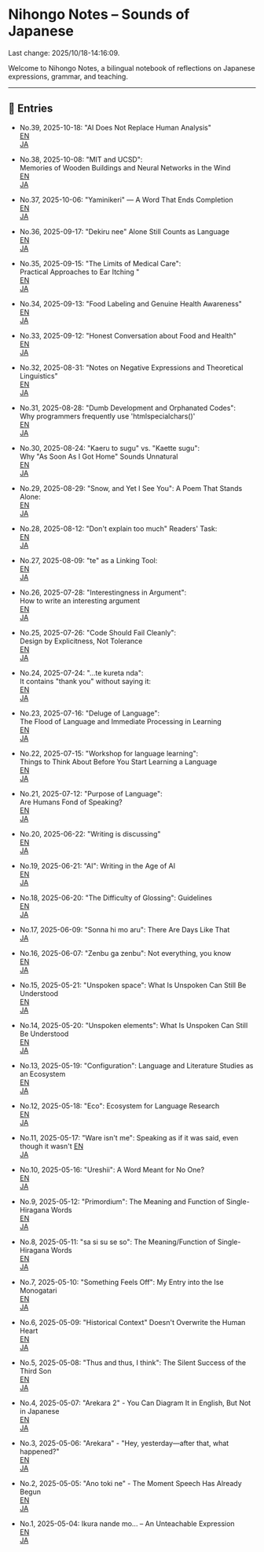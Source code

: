 # Nihongo Notes – Sounds of Japanese

Last change: 2025/10/18-14:16:09.

Welcome to Nihongo Notes, a bilingual notebook of reflections on Japanese expressions, grammar, and teaching.

---

## 📅 Entries

- No.39, 2025-10-18: "AI Does Not Replace Human Analysis"  
  [EN](2025/2025-10-18_use-of-ai_en.md)  
  [JA](2025/2025-10-18_use-of-ai_ja.md)

- No.38, 2025-10-08: "MIT and UCSD":  
  Memories of Wooden Buildings and Neural Networks in the Wind  
  [EN](2025/2025-10-08_MIT_UCSD_en.md)  
  [JA](2025/2025-10-08_MIT_UCSD_ja.md)

- No.37, 2025-10-06: "Yaminikeri" — A Word That Ends Completion  
  [EN](2025/2025-10-06_yaminikeri_en.md)  
  [JA](2025/2025-10-06_yaminikeri_ja.md)

- No.36, 2025-09-17: "Dekiru nee" Alone Still Counts as Language  
  [EN](2025/2025-09-17_dekirunee_en.md)  
  [JA](2025/2025-09-17_dekirunee_ja.md)

- No.35, 2025-09-15: "The Limits of Medical Care":  
  Practical Approaches to Ear Itching "  
  [EN](2025/2025-09-15_ear_itching_en.md)  
  [JA](2025/2025-09-15_ear_itching_ja.md)

- No.34, 2025-09-13: "Food Labeling and Genuine Health Awareness"  
  [EN](2025/2025-09-13_danger_en.md)  
  [JA](2025/2025-09-13_danger_ja.md)

- No.33, 2025-09-12: "Honest Conversation about Food and Health"  
  [EN](2025/2025-09-12_food_adulteration_en.md)  
  [JA](2025/2025-09-12_food_adulteration_ja.md)

- No.32, 2025-08-31: "Notes on Negative Expressions and Theoretical Linguistics"  
  [EN](2025/2025-08-31_negativeelements_en.md)  
  [JA](2025/2025-08-31_negativeelements_ja.md)

- No.31, 2025-08-28: "Dumb Development and Orphanated Codes":  
  Why programmers frequently use 'htmlspecialchars()'  
  [EN](2025/2025-08-28_thelovelycodes_en.md)  
  [JA](2025/2025-08-28_thelovelycodes_ja.md)

- No.30, 2025-08-24: "Kaeru to sugu" vs. "Kaette sugu":  
  Why "As Soon As I Got Home" Sounds Unnatural  
  [EN](2025/2025-08-24_assoonas_en.md)  
  [JA](2025/2025-08-24_assoonas_ja.md)

- No.29, 2025-08-29: "Snow, and Yet I See You": A Poem That Stands Alone:  
  [EN](2025/2025-08-20_justfantastic_en.md)  
  [JA](2025/2025-08-20_justfantastic_ja.md)

- No.28, 2025-08-12: "Don't explain too much" Readers' Task:  
  [EN](2025/2025-08-12_readerstask_en.md)  
  [JA](2025/2025-08-12_readerstask_ja.md)

- No.27, 2025-08-09: "te" as a Linking Tool:  
  [EN](2025/2025-08-09_tenogloss_en.md)  
  [JA](2025/2025-08-09_tenogloss_ja.md)

- No.26, 2025-07-28: "Interestingness in Argument":  
   How to write an interesting argument  
  [EN](2025/2025-07-28_omoshirosa_en.md)  
  [JA](2025/2025-07-28_omoshirosa_ja.md)

- No.25, 2025-07-26: "Code Should Fail Cleanly":  
   Design by Explicitness, Not Tolerance  
  [EN](2025/2025-07-26_codeshouldfailcleanly_en.md)  
  [JA](2025/2025-07-26_codeshouldfailcleanly_ja.md)

- No.24, 2025-07-24: "...te kureta nda":  
  It contains "thank you" without saying it:  
  [EN](2025/2025-07-24_kuretanda_en.md)  
  [JA](2025/2025-07-24_kuretanda_ja.md)

- No.23, 2025-07-16: "Deluge of Language":  
  The Flood of Language and Immediate Processing in Learning  
  [EN](2025/2025-07-16_delugeoflanguage_en.md)  
  [JA](2025/2025-07-16_delugeoflanguage_ja.md)

- No.22, 2025-07-15: "Workshop for language learning":  
  Things to Think About Before You Start Learning a Language  
  [EN](2025/2025-07-15_languagelearning_en.md)  
  [JA](2025/2025-07-15_languagelearning_ja.md)

- No.21, 2025-07-12: "Purpose of Language":  
  Are Humans Fond of Speaking?  
  [EN](2025/2025-07-12_purposeoflanguage_en.md)  
  [JA](2025/2025-07-12_purposeoflanguage_ja.md)

- No.20, 2025-06-22: "Writing is discussing"  
  [EN](2025/2025-06-22_writing_discussing_en.md)  
  [JA](2025/2025-06-22_writing_discussing_ja.md)

- No.19, 2025-06-21: "AI": Writing in the Age of AI  
  [EN](2025/2025-06-21_ai_production_en.md)  
  [JA](2025/2025-06-21_ai_production_ja.md)

- No.18, 2025-06-20: "The Difficulty of Glossing": Guidelines  
  [EN](2025/2025-06-20_gloss_difficulty_en.md)  
  [JA](2025/2025-06-20_gloss_difficulty_ja.md)

- No.17, 2025-06-09: "Sonna hi mo aru": There Are Days Like That  
  [JA](2025/2025-06-09_sonnnahimoaru_ja.md)

- No.16, 2025-06-07: "Zenbu ga zenbu": Not everything, you know  
  [EN](2025/2025-06-07_zenbugazenbu_en.md)  
  [JA](2025/2025-06-07_zenbugazenbu_ja.md)

- No.15, 2025-05-21: "Unspoken space": What Is Unspoken Can Still Be Understood  
  [EN](2025/2025-05-21_unspokenspace_en.md)  
  [JA](2025/2025-05-21_unspokenspace_ja.md)

- No.14, 2025-05-20: "Unspoken elements": What Is Unspoken Can Still Be Understood  
  [EN](2025/2025-05-20_unspokenandunderstand_en.md)  
  [JA](2025/2025-05-20_unspokenandunderstand_ja.md)

- No.13, 2025-05-19: "Configuration": Language and Literature Studies as an Ecosystem  
  [EN](2025/2025-05-19_configecosystem_en.md)  
  [JA](2025/2025-05-19_configecosystem_ja.md)

- No.12, 2025-05-18: "Eco": Ecosystem for Language Research  
  [EN](2025/2025-05-18_ecosystemoflangresearch_en.md)  
  [JA](2025/2025-05-18_ecosystemoflangresearch_ja.md)

- No.11, 2025-05-17: "Ware isn't me": Speaking as if it was said, even though it wasn't [EN](2025/2025-05-17_wareutanoyaunaru_en.md)  
  [JA](2025/2025-05-17_wareutanoyaunaru_ja.md)

- No.10, 2025-05-16: "Ureshii": A Word Meant for No One?  
  [EN](2025/2025-05-16_adj_selftalk_en.md)  
  [JA](2025/2025-05-16_adj_selftalk_ja.md)

- No.9, 2025-05-12: "Primordium": The Meaning and Function of Single-Hiragana Words  
  [EN](2025/2025-05-12_primordium_en.md)  
  [JA](2025/2025-05-12_primordium_ja.md)

- No.8, 2025-05-11: "sa si su se so": The Meaning/Function of Single-Hiragana Words  
  [EN](2025/2025-05-11_sasisuseso_en.md)  
  [JA](2025/2025-05-11_sasisuseso_ja.md)

- No.7, 2025-05-10: "Something Feels Off": My Entry into the Ise Monogatari  
  [EN](2025/2025-05-10_nankahen_en.md)  
  [JA](2025/2025-05-10_nankahen_ja.md)

- No.6, 2025-05-09: "Historical Context" Doesn't Overwrite the Human Heart  
  [EN](2025/2025-05-09_jidaihaikei_en.md)  
  [JA](2025/2025-05-09_jidaihaikei_ja.md)

- No.5, 2025-05-08: "Thus and thus, I think": The Silent Success of the Third Son  
  [EN](2025/2025-05-08_tsukumogami_en.md)  
  [JA](2025/2025-05-08_tsukumogami_ja.md)

- No.4, 2025-05-07: "Arekara 2" - You Can Diagram It in English, But Not in Japanese  
  [EN](2025/2025-05-07_arekara2_en.md)  
  [JA](2025/2025-05-07_arekara2_ja.md)

- No.3, 2025-05-06: "Arekara" - "Hey, yesterday—after that, what happened?"  
  [EN](2025/2025-05-06_arekara_en.md)  
  [JA](2025/2025-05-06_arekara_ja.md)

- No.2, 2025-05-05: "Ano toki ne" - The Moment Speech Has Already Begun  
  [EN](2025/2025-05-05_anotokine_en.md)  
  [JA](2025/2025-05-05_anotokine_ja.md)

- No.1, 2025-05-04: Ikura nande mo... – An Unteachable Expression  
  [EN](2025/2025-05-04_ikura-nandemo_en.md)  
  [JA](2025/2025-05-04_ikura-nandemo_ja.md)

